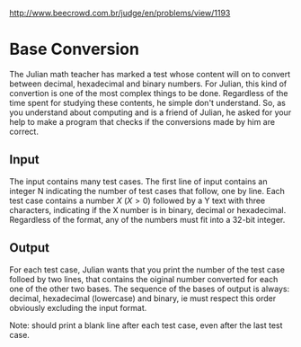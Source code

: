 http://www.beecrowd.com.br/judge/en/problems/view/1193

# Base Conversion

The Julian math teacher has marked a test whose content will on to convert
between decimal, hexadecimal and binary numbers. For Julian, this kind of
convertion is one of the most complex things to be done. Regardless of the
time spent for studying these contents, he simple don't understand. So, as you
understand about computing and is a friend of Julian, he asked for your help
to make a program that checks if the conversions made ​​by him are correct.

## Input

The input contains many test cases. The first line of input contains an
integer N indicating the number of test cases that follow, one by line. Each
test case contains a number $X$ ($X > 0$) followed by a Y text with three
characters, indicating if the X number is in binary, decimal or hexadecimal.
Regardless of the format, any of the numbers must fit into a 32-bit integer.

## Output

For each test case, Julian wants that you print the number of the test case
folloed by two lines, that contains the oiginal number converted for each one
of the other two bases. The sequence of the bases of output is always:
decimal, hexadecimal (lowercase) and binary, ie must respect this order
obviously excluding the input format.

Note: should print a blank line after each test case, even after the last test
case.
